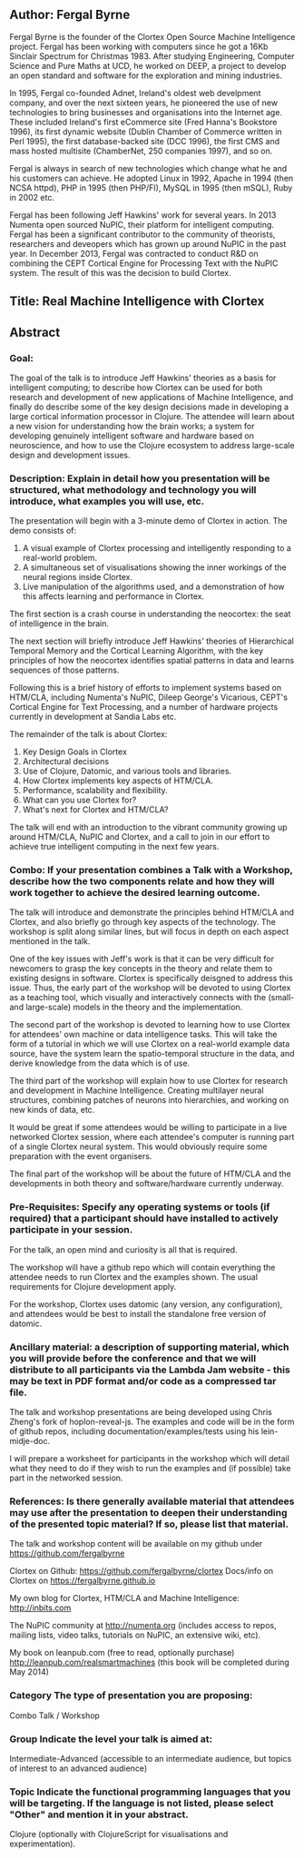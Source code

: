 ## Author: Fergal Byrne

Fergal Byrne is the founder of the Clortex Open Source Machine Intelligence project. Fergal has been working with computers since he got a 16Kb Sinclair Spectrum for Christmas 1983. After studying Engineering, Computer Science and Pure Maths at UCD, he worked on DEEP, a project to develop an open standard and software for the exploration and mining industries.

In 1995, Fergal co-founded Adnet, Ireland's oldest web develpment company, and over the next sixteen years, he pioneered the use of new technologies to bring businesses and organisations into the Internet age. These included Ireland's first eCommerce site (Fred Hanna's Bookstore 1996), its first dynamic website (Dublin Chamber of Commerce written in Perl 1995), the first database-backed site (DCC 1996), the first CMS and mass hosted multisite (ChamberNet, 250 companies 1997), and so on.

Fergal is always in search of new technologies which change what he and his customers can achieve. He adopted Linux in 1992, Apache in 1994 (then NCSA httpd), PHP in 1995 (then PHP/FI), MySQL in 1995 (then mSQL), Ruby in 2002 etc.

Fergal has been following Jeff Hawkins' work for several years. In 2013 Numenta open sourced NuPIC, their platform for intelligent computing. Fergal has been a significant contributor to the community of theorists, researchers and deveopers which has grown up around NuPIC in the past year. In December 2013, Fergal was contracted to conduct R&D on combining the CEPT Cortical Engine for Processing Text with the NuPIC system. The result of this was the decision to build Clortex.

## Title: Real Machine Intelligence with Clortex

## Abstract

### Goal:

The goal of the talk is to introduce Jeff Hawkins' theories as a basis for intelligent computing; to describe how Clortex can be used for both research and development of new applications of Machine Intelligence, and finally do describe some of the key design decisions made in developing a large cortical information processor in Clojure. The attendee will learn about a new vision for understanding how the brain works; a system for developing genuinely intelligent software and hardware based on neuroscience, and how to use the Clojure ecosystem to address large-scale design and development issues.


### Description: Explain in detail how you presentation will be structured, what methodology and technology you will introduce, what examples you will use, etc.

The presentation will begin with a 3-minute demo of Clortex in action. The demo consists of:

1. A visual example of Clortex processing and intelligently responding to a real-world problem.
2. A simultaneous set of visualisations showing the inner workings of the neural regions inside Clortex.
3. Live manipulation of the algorithms used, and a demonstration of how this affects learning and performance in Clortex.

The first section is a crash course in understanding the neocortex: the seat of intelligence in the brain.

The next section will briefly introduce Jeff Hawkins' theories of Hierarchical Temporal Memory and the Cortical Learning Algorithm, with the key principles of how the neocortex identifies spatial patterns in data and learns sequences of those patterns.

Following this is a brief history of efforts to implement systems based on HTM/CLA, including Numenta's NuPIC, Dileep George's Vicarious, CEPT's Cortical Engine for Text Processing, and a number of hardware projects currently in development at Sandia Labs etc.

The remainder of the talk is about Clortex:

1. Key Design Goals in Clortex
2. Architectural decisions
3. Use of Clojure, Datomic, and various tools and libraries.
4. How Clortex implements key aspects of HTM/CLA.
5. Performance, scalability and flexibility.
5. What can you use Clortex for?
6. What's next for Clortex and HTM/CLA?

The talk will end with an introduction to the vibrant community growing up around HTM/CLA, NuPIC and Clortex, and a call to join in our effort to achieve true intelligent computing in the next few years.

### Combo: If your presentation combines a Talk with a Workshop, describe how the two components relate and how they will work together to achieve the desired learning outcome.

The talk will introduce and demonstrate the principles behind HTM/CLA and Clortex, and also briefly go through key aspects of the technology. The workshop is split along similar lines, but will focus in depth on each aspect mentioned in the talk.

One of the key issues with Jeff's work is that it can be very difficult for newcomers to grasp the key concepts in the theory and relate them to existing designs in software. Clortex is specifically deisgned to address this issue. Thus, the early part of the workshop will be devoted to using Clortex as a teaching tool, which visually and interactively connects with the (small- and large-scale) models in the theory and the implementation.

The second part of the workshop is devoted to learning how to use Clortex for attendees' own machine or data intelligence tasks. This will take the form of a tutorial in which we will use Clortex on a real-world example data source, have the system learn the spatio-temporal structure in the data, and derive knowledge from the data which is of use.

The third part of the workshop will explain how to use Clortex for research and development in Machine Intelligence. Creating multilayer neural structures, combining patches of neurons into hierarchies, and working on new kinds of data, etc.

It would be great if some attendees would be willing to participate in a live networked Clortex session, where each attendee's computer is running part of a single Clortex neural system. This would obviously require some preparation with the event organisers.

The final part of the workshop will be about the future of HTM/CLA and the developments in both theory and software/hardware currently underway.

### Pre-Requisites: Specify any operating systems or tools (if required) that a participant should have installed to actively participate in your session.

For the talk, an open mind and curiosity is all that is required.

The workshop will have a github repo which will contain everything the attendee needs to run Clortex and the examples shown. The usual requirements for Clojure development apply.

For the workshop, Clortex uses datomic (any version, any configuration), and attendees would be best to install the standalone free version of datomic.

### Ancillary material: a description of supporting material, which you will provide before the conference and that we will distribute to all participants via the Lambda Jam website - this may be text in PDF format and/or code as a compressed tar file.

The talk and workshop presentations are being developed using Chris Zheng's fork of hoplon-reveal-js. The examples and code will be in the form of github repos, including documentation/examples/tests using his lein-midje-doc.

I will prepare a worksheet for participants in the workshop which will detail what they need to do if they wish to run the examples and (if possible) take part in the networked session.

### References: Is there generally available material that attendees may use after the presentation to deepen their understanding of the presented topic material? If so, please list that material.

The talk and workshop content will be available on my github under https://github.com/fergalbyrne

Clortex on Github: https://github.com/fergalbyrne/clortex
Docs/info on Clortex on https://fergalbyrne.github.io

My own blog for Clortex, HTM/CLA and Machine Intelligence: http://inbits.com

The NuPIC community at http://numenta.org (includes access to repos, mailing lists, video talks, tutorials on NuPIC, an extensive wiki, etc).

My book on leanpub.com (free to read, optionally purchase) http://leanpub.com/realsmartmachines
(this book will be completed during May 2014)



### Category	 The type of presentation you are proposing:
Combo Talk / Workshop

### Group	 Indicate the level your talk is aimed at:
Intermediate-Advanced (accessible to an intermediate audience, but topics of interest to an advanced audience)

### Topic	 Indicate the functional programming languages that you will be targeting. If the language is not listed, please select "Other" and mention it in your abstract.
Clojure (optionally with ClojureScript for visualisations and experimentation).


